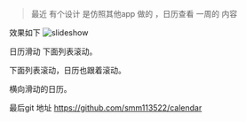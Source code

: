 
> 最近 有个设计 是仿照其他app 做的 ，日历查看 一周的 内容


效果如下
![slideshow](http://shimengmeng.win/img/project/rili.gif)

日历滑动 下面列表滚动。

下面列表滚动，日历也跟着滚动。

  
 横向滑动的日历。


最后git 地址 https://github.com/smm113522/calendar

